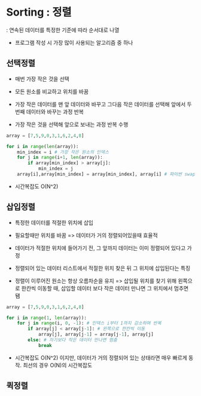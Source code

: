 # Sorting : 정렬

: 연속된 데이터를 특정한 기준에 따라 순서대로 나열

- 프로그램 작성 시 가장 많이 사용되는 알고리즘 중 하나

## 선택정렬

- 매번 가장 작은 것을 선택
- 모든 원소를 비교하고 위치를 바꿈
- 가장 작은 데이터를 맨 앞 데이터와 바꾸고 그다음 작은 데이터를 선택해 앞에서 두번째 데이터와 바꾸는 과정 반복

- 가장 작은 것을 선택해 앞으로 보내는 과정 반복 수행

```python
array = [7,5,9,0,3,1,6,2,4,8]

for i in range(len(array)):
    min_index = i # 가장 작은 원소의 인덱스
    for j in range(i+1, len(array)):
        if array[min_index] > array[j]:
            min_index = j
    array[i],array[min_index] = array[min_index], array[i] # 파이썬 swap. 각 인덱스의 원소 교체하기
```

- 시간복잡도 O(N^2)

## 삽입정렬

- 특정한 데이터를 적절한 위치에 삽입
- 필요할때만 위치를 바꿈 => 데이터가 거의 정렬되어있을때 효율적
- 데이터가 적절한 위치에 들어가기 전, 그 앞까지 데이터는 이미 정렬되어 있다고 가정
- 정렬되어 있는 데이터 리스트에서 적절한 위치 찾은 뒤 그 위치에 삽입된다는 특징

- 정렬이 이루어진 원소는 항상 오름차순을 유지 => 삽입될 위치를 찾기 위해 왼쪽으로 한칸씩 이동할 때, 삽입할 데이터 보다 작은 데이터 만나면 그 위치에서 멈추면 됌

```python
array = [7,5,9,0,3,1,6,2,4,8]

for i in range(1, len(array)):
    for j in range(i, 0, -1): # 인덱스 i부터 1까지 감소하며 반복
        if array[j] < array[j-1]: # 왼쪽으로 한칸씩 이동
            array[j], array[j-1] = array[j-1], array[j]
        else: # 자기보다 작은 데이터 만나면 멈춤
            break
```

- 시간복잡도 O(N^2) 이지만, 데이터가 거의 정렬되어 있는 상태라면 매우 빠르게 동작. 최선의 경우 O(N)의 시간복잡도

## 퀵정렬

